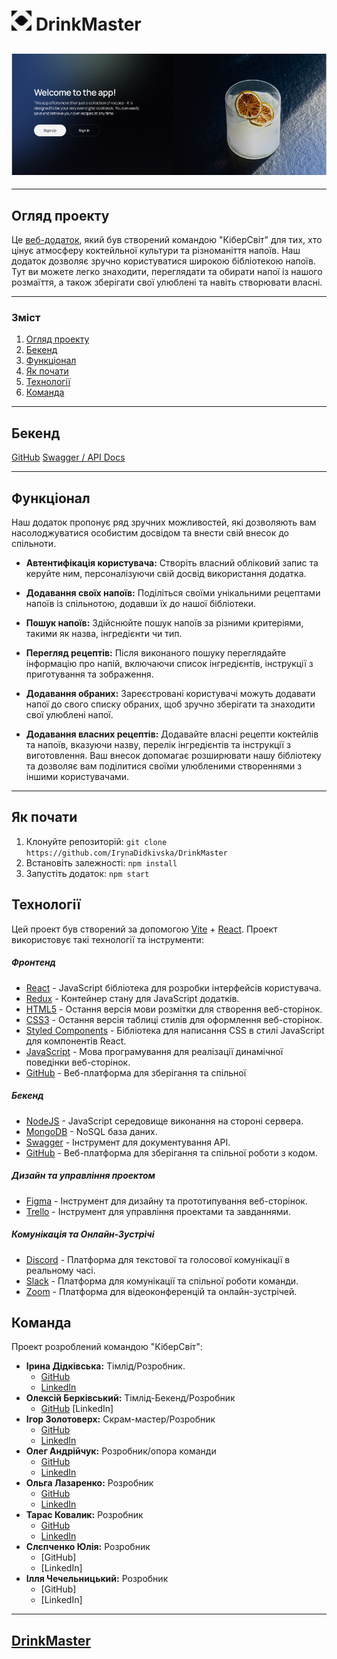 # <img src="./public/logo.png" width="32" alt="React"> DrinkMaster

## <img src="./public/DrinkMaster.png" alt="React">

---

## Огляд проекту

Це [веб-додаток](https://drink-master-project.vercel.app/signin), який був
створений командою "КіберСвіт" для тих, хто цінує атмосферу коктейльної культури
та різноманіття напоїв. Наш додаток дозволяє зручно користуватися широкою
бібліотекою напоїв. Тут ви можете легко знаходити, переглядати та обирати напої
із нашого розмаїття, а також зберігати свої улюблені та навіть створювати
власні.

---

### Зміст

1. [Огляд проекту](#огляд-проекту)
2. [Бекенд](#бекенд)
3. [Функціонал](#функціонал)
4. [Як почати](#як-почати)
5. [Технології](#технології)
6. [Команда](#команда)

---

## Бекенд

[GitHub](https://github.com/BerkovskiiAlex/Drink-master-project-backend)
[Swagger / API Docs](https://drink-master-service.onrender.com/api-docs/)

---

## Функціонал

Наш додаток пропонує ряд зручних можливостей, які дозволяють вам насолоджуватися
особистим досвідом та внести свій внесок до спільноти.

- **Автентифікація користувача:** Створіть власний обліковий запис та керуйте
  ним, персоналізуючи свій досвід використання додатка.

- **Додавання своїх напоїв:** Поділіться своїми унікальними рецептами напоїв із
  спільнотою, додавши їх до нашої бібліотеки.

- **Пошук напоїв:** Здійснюйте пошук напоїв за різними критеріями, такими як
  назва, інгредієнти чи тип.

- **Перегляд рецептів:** Після виконаного пошуку переглядайте інформацію про
  напій, включаючи список інгредієнтів, інструкції з приготування та зображення.

- **Додавання обраних:** Зареєстровані користувачі можуть додавати напої до
  свого списку обраних, щоб зручно зберігати та знаходити свої улюблені напої.

- **Додавання власних рецептів:** Додавайте власні рецепти коктейлів та напоїв,
  вказуючи назву, перелік інгредієнтів та інструкції з виготовлення. Ваш внесок
  допомагає розширювати нашу бібліотеку та дозволяє вам поділитися своїми
  улюбленими створеннями з іншими користувачами.

---

## Як почати

1. Клонуйте репозиторій:
   `git clone https://github.com/IrynaDidkivska/DrinkMaster`
2. Встановіть залежності: `npm install`
3. Запустіть додаток: `npm start`

## Технології

Цей проект був створений за допомогою [Vite](https://vitejs.dev/) +
[React](https://reactjs.org/). Проект використовує такі технології та
інструменти:

##### Фронтенд

- [React](https://reactjs.org/) - JavaScript бібліотека для розробки інтерфейсів
  користувача.
- [Redux](https://redux.js.org/) - Контейнер стану для JavaScript додатків.
- [HTML5](https://developer.mozilla.org/en-US/docs/Web/Guide/HTML/HTML5) -
  Остання версія мови розмітки для створення веб-сторінок.
- [CSS3](https://developer.mozilla.org/en-US/docs/Archive/CSS3) - Остання версія
  таблиці стилів для оформлення веб-сторінок.
- [Styled Components](https://styled-components.com/) - Бібліотека для написання
  CSS в стилі JavaScript для компонентів React.
- [JavaScript](https://developer.mozilla.org/en-US/docs/Web/JavaScript) - Мова
  програмування для реалізації динамічної поведінки веб-сторінок.
- [GitHub](https://github.com/) - Веб-платформа для зберігання та спільної

##### Бекенд

- [NodeJS](https://nodejs.org/) - JavaScript середовище виконання на стороні
  сервера.
- [MongoDB](https://www.mongodb.com/) - NoSQL база даних.
- [Swagger](https://swagger.io/) - Інструмент для документування API.
- [GitHub](https://github.com/) - Веб-платформа для зберігання та спільної
  роботи з кодом.

##### Дизайн та управління проектом

- [Figma](https://www.figma.com/) - Інструмент для дизайну та прототипування
  веб-сторінок.
- [Trello](https://trello.com/) - Інструмент для управління проектами та
  завданнями.

##### Комунікація та Онлайн-Зустрічі

- [Discord](https://discord.com/) - Платформа для текстової та голосової
  комунікації в реальному часі.
- [Slack](https://slack.com/) - Платформа для комунікації та спільної роботи
  команди.
- [Zoom](https://zoom.us/) - Платформа для відеоконференцій та онлайн-зустрічей.

## Команда

Проект розроблений командою "КіберСвіт":

- **Ірина Дідківська:** Тімлід/Розробник.
  - [GitHub](https://github.com/IrynaDidkivska)
  - [LinkedIn](https://www.linkedin.com/in/iryna-didkivska/)
- **Олексій Берківський:** Тімлід-Бекенд/Розробник
  - [GitHub](https://github.com/BerkovskiiAlex) [LinkedIn]
- **Ігор Золотоверх:** Скрам-мастер/Розробник
  - [GitHub](https://github.com/IhorZolot)
  - [LinkedIn](www.linkedin.com/in/ihor-zolotoverkh)
- **Олег Андрійчук:** Розробник/опора команди
  - [GitHub](https://github.com/OAndrijchuk)
  - [LinkedIn](https://www.linkedin.com/in/oleh-andrijchuk/)
- **Ольга Лазаренко:** Розробник
  - [GitHub](https://github.com/Olga-Olga)
  - [LinkedIn](https://www.linkedin.com/in/olga-lazarenko-1161482a/)
- **Тарас Ковалик:** Розробник
  - [GitHub](https://github.com/tarik2454)
  - [LinkedIn](https://www.linkedin.com/in/taras-kovalyk/)
- **Слєпченко Юлія:** Розробник
  - [GitHub]
  - [LinkedIn]
- **Ілля Чечельницький:** Розробник
  - [GitHub]
  - [LinkedIn]

---

## [DrinkMaster](https://drink-master-project.vercel.app/signin)
